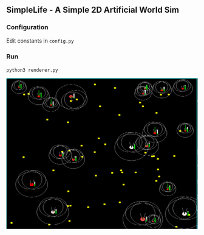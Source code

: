 ## SimpleLife - A Simple 2D Artificial World Sim

### Configuration
Edit constants in `config.py`

### Run
`python3 renderer.py`

![screen](./imgs/screencap_2.png)
